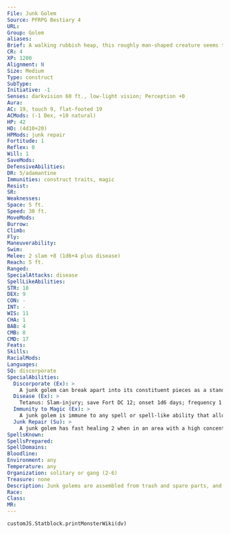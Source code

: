 ```yaml
---
File: Junk Golem
Source: PFRPG Bestiary 4
URL: 
Group: Golem
aliases: 
Brief: A walking rubbish heap, this roughly man-shaped creature seems to be barely holding itself together.
CR: 4
XP: 1200
Alignment: N
Size: Medium
Type: construct
SubType: 
Initiative: -1
Senses: darkvision 60 ft., low-light vision; Perception +0
Aura: 
AC: 19, touch 9, flat-footed 19
ACMods: (-1 Dex, +10 natural)
HP: 42
HD: (4d10+20)
HPMods: junk repair
Fortitude: 1
Reflex: 0
Will: 1
SaveMods: 
DefensiveAbilities: 
DR: 5/adamantine
Immunities: construct traits, magic
Resist: 
SR: 
Weaknesses: 
Space: 5 ft.
Speed: 30 ft.
MoveMods: 
Burrow: 
Climb: 
Fly: 
Maneuverability: 
Swim: 
Melee: 2 slam +8 (1d6+4 plus disease)
Reach: 5 ft.
Ranged: 
SpecialAttacks: disease
SpellLikeAbilities: 
STR: 18
DEX: 9
CON: -
INT: -
WIS: 11
CHA: 1
BAB: 4
CMB: 8
CMD: 17
Feats: 
Skills: 
RacialMods: 
Languages: 
SQ: discorporate
SpecialAbilities:
  Discorporate (Ex): >
    A junk golem can break apart into its constituent pieces as a standard action, becoming a swarming mass of Tiny parts. It gains the swarm subtype, its space changes to 10 feet, and its reach changes to 0. In this form, it gains a swarm attack that deals 1d6 points of damage and inflicts disease, but loses its slam attacks. It can revert back to its normal form as a full-round action.
  Disease (Ex): >
    Tetanus: Slam-injury; save Fort DC 12; onset 1d6 days; frequency 1 day; effect 1d4 Dex damage. Each time someone takes Dexterity damage from tetanus, there's a 50% chance his jaw muscles stiffen, preventing speech and the use of spells with verbal components for 24 hours; cure 2 consecutive saves. The save DC is Constitution-based.
  Immunity to Magic (Ex): >
    A junk golem is immune to any spell or spell-like ability that allows spell resistance. In addition, certain spells and effects function differently against a junk golem, as noted below. • A shatter spell causes a junk golem to discorporate and dazes it for 1 round. • A grease spell affects the junk golem as if it were haste for 1d6 rounds and ends any slow effect on it. • An arcane lock or hold portal spell affects the junk golem as if it were a slow spell for 1d6 rounds and breaks any haste effect on it. • A wood shape or rusting grasp spell deals 2d6 points of damage to a junk golem.
  Junk Repair (Su): >
    A junk golem has fast healing 2 when in an area with a high concentration of debris, such as a refuse heap or the area created by another junk golem's discorporate ability.
SpellsKnown: 
SpellsPrepared: 
SpellDomains: 
Bloodline: 
Environment: any
Temperature: any
Organization: solitary or gang (2-6)
Treasure: none
Description: Junk golems are assembled from trash and spare parts, and often leave trails of garbage in their wakes.  Construction  A junk golem's body is made up of 250 pounds of assorted rubbish with 200 gp of spare metal and copper wire.  JUNK GOLEM  CL 7th; Price 10,200 gp  Construction  Requirements Craft Construct, false life, lesser geas, minor creation, rusting grasp, creator must be caster level 7th; Skill Craft (sculpture); Cost 5,200 gp
Race: 
Class: 
MR: 
---
```

```dataviewjs
customJS.Statblock.printMonsterWiki(dv)
```

